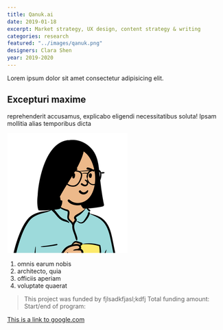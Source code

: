```yaml
---
title: Qanuk.ai
date: 2019-01-18
excerpt: Market strategy, UX design, content strategy & writing
categories: research
featured: "../images/qanuk.png"
designers: Clara Shen
year: 2019-2020
---
```

Lorem ipsum dolor sit amet consectetur adipisicing elit.

## Excepturi maxime

reprehenderit accusamus, explicabo eligendi necessitatibus soluta! Ipsam mollitia alias temporibus dicta

![gatsby tutorial](../images/gatsby-tutorial.png)

1. omnis earum nobis
2. architecto, quia
3. officiis aperiam
4. voluptate quaerat

> This project was funded by fjlsadkfjasl;kdfj
> Total funding amount:
> Start/end of program:

[This is a link to google.com](google.com)